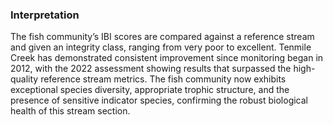 ### Interpretation

The fish community’s IBI scores are compared against a reference stream and given an integrity class, ranging from very poor to excellent. Tenmile Creek has demonstrated consistent improvement since monitoring began in 2012, with the 2022 assessment showing results that surpassed the high-quality reference stream metrics. The fish community now exhibits exceptional species diversity, appropriate trophic structure, and the presence of sensitive indicator species, confirming the robust biological health of this stream section.